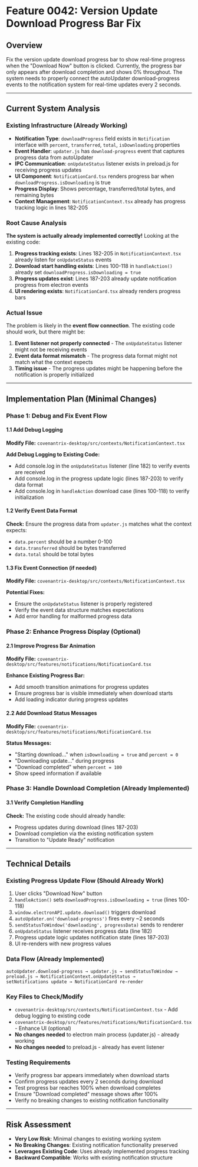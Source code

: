 # Feature 0042: Version Update Download Progress Bar Fix

## Overview
Fix the version update download progress bar to show real-time progress when the "Download Now" button is clicked. Currently, the progress bar only appears after download completion and shows 0% throughout. The system needs to properly connect the autoUpdater download-progress events to the notification system for real-time updates every 2 seconds.

---

## Current System Analysis

### Existing Infrastructure (Already Working)
- **Notification Type**: `downloadProgress` field exists in `Notification` interface with `percent`, `transferred`, `total`, `isDownloading` properties
- **Event Handler**: `updater.js` has `download-progress` event that captures progress data from autoUpdater
- **IPC Communication**: `onUpdateStatus` listener exists in preload.js for receiving progress updates
- **UI Component**: `NotificationCard.tsx` renders progress bar when `downloadProgress.isDownloading` is true
- **Progress Display**: Shows percentage, transferred/total bytes, and remaining bytes
- **Context Management**: `NotificationContext.tsx` already has progress tracking logic in lines 182-205

### Root Cause Analysis
**The system is actually already implemented correctly!** Looking at the existing code:

1. **Progress tracking exists**: Lines 182-205 in `NotificationContext.tsx` already listen for `onUpdateStatus` events
2. **Download start handling exists**: Lines 100-118 in `handleAction()` already set `downloadProgress.isDownloading = true`
3. **Progress updates exist**: Lines 187-203 already update notification progress from electron events
4. **UI rendering exists**: `NotificationCard.tsx` already renders progress bars

### Actual Issue
The problem is likely in the **event flow connection**. The existing code should work, but there might be:
1. **Event listener not properly connected** - The `onUpdateStatus` listener might not be receiving events
2. **Event data format mismatch** - The progress data format might not match what the context expects
3. **Timing issue** - The progress updates might be happening before the notification is properly initialized

---

## Implementation Plan (Minimal Changes)

### Phase 1: Debug and Fix Event Flow

#### 1.1 Add Debug Logging
**Modify File:** `covenantrix-desktop/src/contexts/NotificationContext.tsx`

**Add Debug Logging to Existing Code:**
- Add console.log in the `onUpdateStatus` listener (line 182) to verify events are received
- Add console.log in the progress update logic (lines 187-203) to verify data format
- Add console.log in `handleAction` download case (lines 100-118) to verify initialization

#### 1.2 Verify Event Data Format
**Check:** Ensure the progress data from `updater.js` matches what the context expects:
- `data.percent` should be a number 0-100
- `data.transferred` should be bytes transferred
- `data.total` should be total bytes

#### 1.3 Fix Event Connection (if needed)
**Modify File:** `covenantrix-desktop/src/contexts/NotificationContext.tsx`

**Potential Fixes:**
- Ensure the `onUpdateStatus` listener is properly registered
- Verify the event data structure matches expectations
- Add error handling for malformed progress data

### Phase 2: Enhance Progress Display (Optional)

#### 2.1 Improve Progress Bar Animation
**Modify File:** `covenantrix-desktop/src/features/notifications/NotificationCard.tsx`

**Enhance Existing Progress Bar:**
- Add smooth transition animations for progress updates
- Ensure progress bar is visible immediately when download starts
- Add loading indicator during progress updates

#### 2.2 Add Download Status Messages
**Modify File:** `covenantrix-desktop/src/features/notifications/NotificationCard.tsx`

**Status Messages:**
- "Starting download..." when `isDownloading = true` and `percent = 0`
- "Downloading update..." during progress
- "Download completed" when `percent = 100`
- Show speed information if available

### Phase 3: Handle Download Completion (Already Implemented)

#### 3.1 Verify Completion Handling
**Check:** The existing code should already handle:
- Progress updates during download (lines 187-203)
- Download completion via the existing notification system
- Transition to "Update Ready" notification

---

## Technical Details

### Existing Progress Update Flow (Should Already Work)
1. User clicks "Download Now" button
2. `handleAction()` sets `downloadProgress.isDownloading = true` (lines 100-118)
3. `window.electronAPI.update.download()` triggers download
4. `autoUpdater.on('download-progress')` fires every ~2 seconds
5. `sendStatusToWindow('downloading', progressData)` sends to renderer
6. `onUpdateStatus` listener receives progress data (line 182)
7. Progress update logic updates notification state (lines 187-203)
8. UI re-renders with new progress values

### Data Flow (Already Implemented)
```
autoUpdater.download-progress → updater.js → sendStatusToWindow → 
preload.js → NotificationContext.onUpdateStatus → 
setNotifications update → NotificationCard re-render
```

### Key Files to Check/Modify
- `covenantrix-desktop/src/contexts/NotificationContext.tsx` - Add debug logging to existing code
- `covenantrix-desktop/src/features/notifications/NotificationCard.tsx` - Enhance UI (optional)
- **No changes needed** to electron main process (updater.js) - already working
- **No changes needed** to preload.js - already has event listener

### Testing Requirements
- Verify progress bar appears immediately when download starts
- Confirm progress updates every 2 seconds during download
- Test progress bar reaches 100% when download completes
- Ensure "Download completed" message shows after 100%
- Verify no breaking changes to existing notification functionality

---

## Risk Assessment
- **Very Low Risk**: Minimal changes to existing working system
- **No Breaking Changes**: Existing notification functionality preserved
- **Leverages Existing Code**: Uses already implemented progress tracking
- **Backward Compatible**: Works with existing notification structure

